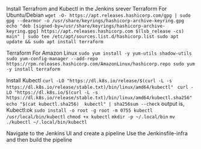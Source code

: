Install Terrafrom and Kubectl in the Jenkins srever
Terraform For Ubuntu/Debian
` wget -O- https://apt.releases.hashicorp.com/gpg | sudo gpg --dearmor -o /usr/share/keyrings/hashicorp-archive-keyring.gpg
echo "deb [signed-by=/usr/share/keyrings/hashicorp-archive-keyring.gpg] https://apt.releases.hashicorp.com $(lsb_release -cs) main" | sudo tee /etc/apt/sources.list.d/hashicorp.list
sudo apt update && sudo apt install terraform `

Terraform For Amazon Linux 
` sudo yum install -y yum-utils shadow-utils
sudo yum-config-manager --add-repo https://rpm.releases.hashicorp.com/AmazonLinux/hashicorp.repo
sudo yum -y install terraform `

Install Kubectl
`curl -LO "https://dl.k8s.io/release/$(curl -L -s https://dl.k8s.io/release/stable.txt)/bin/linux/amd64/kubectl" `
`curl -LO "https://dl.k8s.io/$(curl -L -s https://dl.k8s.io/release/stable.txt)/bin/linux/amd64/kubectl.sha256" `
` echo "$(cat kubectl.sha256)  kubectl" | sha256sum --check ` output is, Kubectl:ok
` sudo install -o root -g root -m 0755 kubectl /usr/local/bin/kubectl `
` chmod +x kubectl `
` mkdir -p ~/.local/bin `
` mv ./kubectl ~/.local/bin/kubectl `

Navigate to the Jenkins UI and create a pipeline
Use the Jenkinsfile-infra and then build the pipeline
